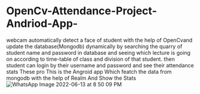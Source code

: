 # OpenCv-Attendance-Project-Andriod-App-
webcam automatically detect a face of student with the help of OpenCvand update the database(Mongodb) dynamically by searching the quarry of student name and password in database and seeing which lecture is going on according to time-table of class and division of that student. then student can login by their username and password and see their attendance stats
These pro
This is the Angroid app Which featch the data from mongodb with the help of Realm And Show the Stats![WhatsApp Image 2022-06-13 at 8 50 09 PM](https://user-images.githubusercontent.com/106876220/174416946-d96d5a9e-bb46-4b7c-9d6e-cbde0a4100b8.jpeg)
